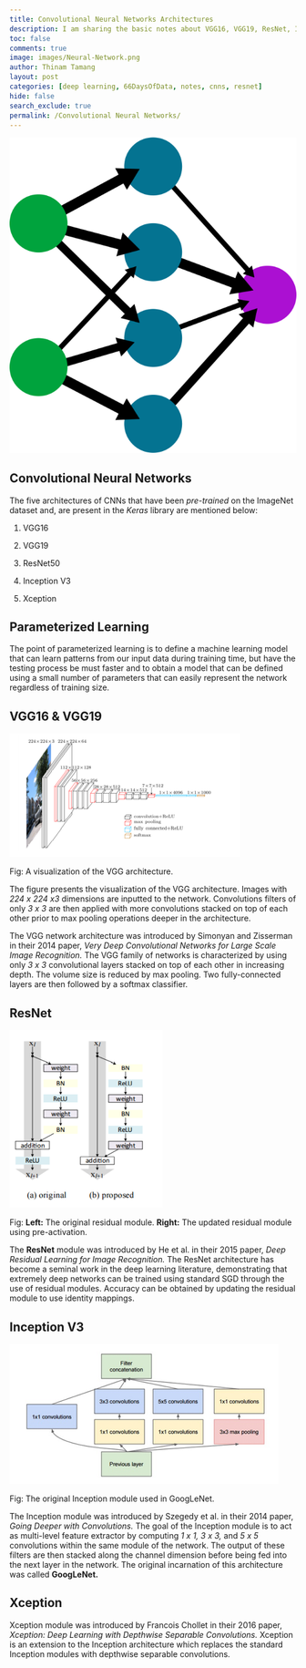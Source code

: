 ```yaml
---
title: Convolutional Neural Networks Architectures
description: I am sharing the basic notes about VGG16, VGG19, ResNet, Inception V3 and Xception. 
toc: false
comments: true
image: images/Neural-Network.png
author: Thinam Tamang
layout: post
categories: [deep learning, 66DaysOfData, notes, cnns, resnet]
hide: false
search_exclude: true
permalink: /Convolutional Neural Networks/
---
```


![Image](https://github.com/ThinamXx/thinam.ai/blob/master/images/Neural-Network.png?raw=true)

## Convolutional Neural Networks

The five architectures of CNNs that have been *pre-trained* on the ImageNet dataset and, are present in the *Keras* library are mentioned below:

1.  VGG16

2.  VGG19

3.  ResNet50

4.  Inception V3

5.  Xception

## Parameterized Learning

The point of parameterized learning is to define a machine learning model that can learn patterns from our input data during training time, but have the testing process be must faster and to obtain a model that can be defined using a small number of parameters that can easily represent the network regardless of training size.

## VGG16 & VGG19

![Image](https://github.com/ThinamXx/thinam.ai/blob/master/images/CNNs/image1.png?raw=true)

Fig: A visualization of the VGG architecture.

The figure presents the visualization of the VGG architecture. Images with *224 x 224 x3* dimensions are inputted to the network. Convolutions filters of only *3 x 3* are then applied with more convolutions stacked on top of each other prior to max pooling operations deeper in the architecture.

The VGG network architecture was introduced by Simonyan and Zisserman in their 2014 paper, *Very Deep Convolutional Networks for Large Scale Image Recognition.* The VGG family of networks is characterized by using only *3 x 3* convolutional layers stacked on top of each other in increasing depth. The volume size is reduced by max pooling. Two fully-connected layers are then followed by a softmax classifier.

## ResNet

![Image](https://github.com/ThinamXx/thinam.ai/blob/master/images/CNNs/image2.png?raw=true)

Fig: **Left:** The original residual module. **Right:** The updated residual module using pre-activation.

The **ResNet** module was introduced by He et al. in their 2015 paper, *Deep Residual Learning for Image Recognition.* The ResNet architecture has become a seminal work in the deep learning literature, demonstrating that extremely deep networks can be trained using standard SGD through the use of residual modules. Accuracy can be obtained by updating the residual module to use identity mappings.

## Inception V3

![Image](https://github.com/ThinamXx/thinam.ai/blob/master/images/CNNs/image3.png?raw=true)

Fig: The original Inception module used in GoogLeNet.

The Inception module was introduced by Szegedy et al. in their 2014 paper, *Going Deeper with Convolutions.* The goal of the Inception module is to act as multi-level feature extractor by computing *1 x 1, 3 x 3,* and *5 x 5* convolutions within the same module of the network. The output of these filters are then stacked along the channel dimension before being fed into the next layer in the network. The original incarnation of this architecture was called **GoogLeNet.**

## Xception

Xception module was introduced by Francois Chollet in their 2016 paper, *Xception: Deep Learning with Depthwise Separable Convolutions.* Xception is an extension to the Inception architecture which replaces the standard Inception modules with depthwise separable convolutions.

